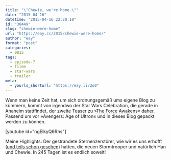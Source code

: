 ```yaml
---
title: "\"Chewie, we're home.\""
date: "2015-04-16"
datetime: "2015-04-16 22:20:10"
id: "30449"
slug: "chewie-were-home"
url: "https://eay.cc/2015/chewie-were-home/"
author: "eay"
format: "post"
categories:
  - 0815
tags:
  - episode-7
  - filme
  - star-wars
  - trailer
meta:
  - yourls_shorturl: "https://eay.li/2o0"
---
```


Wenn man keine Zeit hat, um sich ordnungsgemäß ums eigene Blog zu kümmern, kommt von irgendwo der Star Wars Celebration, die gerade in Anaheim stattfindet, der zweite Teaser zu »[The Force Awakens](//eay.cc/2014/the-force-awakens/)« daher. Passend um vor »Avengers: Age of Ultron« und in dieses Blog gepackt werden zu können.

\[youtube id="ngElkyQ6Rhs"\]

Meine Highlights: Der gestrandete Sternenzerstörer, wie wir es uns erhofft ([und teils schon gesehen](//eay.cc/2014/episode-vii-concept-art-geleakt/)) hatten, die neuen Stormtrooper und natürlich Han und Chewie. In 245 Tagen ist es endlich soweit!
